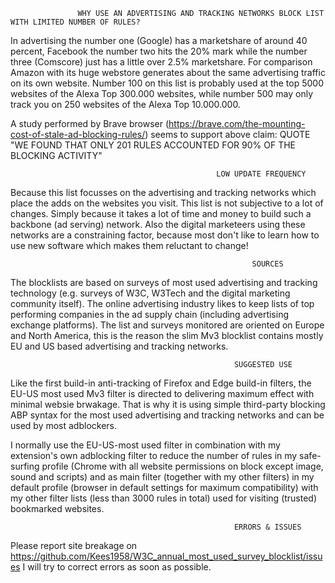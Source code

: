                    WHY USE AN ADVERTISING AND TRACKING NETWORKS BLOCK LIST WITH LIMITED NUMBER OF RULES? 
In advertising the number one (Google) has a marketshare of around 40 percent, Facebook the number two hits the 20% mark while the number three (Comscore) just has a little over 2.5% marketshare. For comparison Amazon with its huge webstore generates about the same advertising traffic on its own website. Number 100 on this list is probably used at the top 5000 websites of the Alexa Top 300.000 websites, while number 500 may only track you on 250 websites of the Alexa Top 10.000.000. 

A study performed by Brave browser (https://brave.com/the-mounting-cost-of-stale-ad-blocking-rules/) seems to support above claim: QUOTE "WE FOUND THAT ONLY 201 RULES ACCOUNTED FOR 90% OF THE BLOCKING ACTIVITY" 

                                                  LOW UPDATE FREQUENCY
Because this list focusses on the advertising and tracking networks which place the adds on the websites you visit. This list is not subjective to a lot of changes. Simply because it takes a lot of time and money to build such a backbone (ad serving) network. Also the digital marketeers using these networks are a constraining factor, because most don't like to learn how to use new software which makes them reluctant to change!

                                                          SOURCES
The blocklists are based on surveys of most used advertising and tracking technology (e.g. surveys of W3C, W3Tech and the digital marketing community itself). The online advertising industry likes to keep lists of top performing companies in the ad supply chain (including advertising exchange platforms). The list and surveys monitored are oriented on Europe and North America, this is the reason the slim Mv3 blocklist contains mostly EU and US based advertising and tracking networks. 

                                                      SUGGESTED USE

Like the first build-in anti-tracking of Firefox and Edge build-in filters, the EU-US most used Mv3 filter is directed to delivering maximum effect with minimal websie brwakage. That is why it is using simple third-party blocking ABP syntax for the most used advertising and tracking networks and can be used by most adblockers.

I normally use the EU-US-most used filter in combination with my extension's own adblocking filter to reduce the number of rules in my safe-surfing profile (Chrome with all website permissions on block except image, sound and scripts) and as main filter (together with my other filters) in my default profile (browser in default settings for maximum compatibility) with my other filter lists (less than 3000 rules in total) used for visiting (trusted) bookmarked websites. 

                                                      ERRORS & ISSUES
Please report site breakage on https://github.com/Kees1958/W3C_annual_most_used_survey_blocklist/issues I will try to correct errors as soon as possible.  
